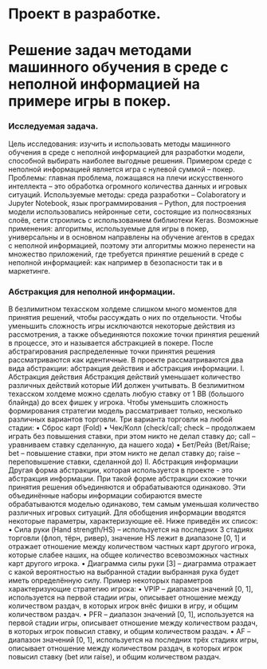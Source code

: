 # Проект в разработке.

# Решение задач методами машинного обучения в среде с неполной информацией на примере игры в покер.

### Исследуемая задача.
Цель исследования: изучить и использовать методы машинного обучения в среде с неполной информацией для разработки модели, способной выбирать наиболее выгодные решения. Примером среде с неполной информацией является игра с нулевой суммой – покер.
Проблемы: главная проблема, ложащаяся на плечи искусственного интеллекта – это обработка огромного количества данных и игровых ситуаций.
Используемые методы: среда разработки – Colaboratory и Jupyter Notebook, язык программирования – Python, для построения модели использовались нейронные сети, состоящие из полносвязных слоёв, сети строились с использованием библиотеки Keras.
Возможные применения: алгоритмы, используемые для игры в покер, универсальны и в основном направлены на обучение агентов в средах с неполной информацией, поэтому эти алгоритмы можно перенести на множество приложений, где требуется принятие решений в среде с неполной информацией: как например в безопасности так и в маркетинге.

### Абстракция для неполной информации.
В безлимитном техасском холдеме слишком много моментов для принятия решений, чтобы рассуждать о них по отдельности. Чтобы уменьшить сложность игры исключаются некоторые действия из рассмотрения, а также объединяются похожие точки принятия решений в процессе, это и называется абстракцией в покере. После абстрагирования распределенные точки принятия решения рассматриваются как идентичные. 
В проекте рассматриваются два вида абстракции: абстракция действия и абстракция информации.
I.	Абстракция действия
Абстракция действий уменьшает количество различных действий которые ИИ должен учитывать. В безлимитном техасском холдеме можно сделать любую ставку от 1 BB (большого блайнда) до всех фишек у игрока. Чтобы уменьшить сложность формирования стратегии модель рассматривает только, несколько различных вариантов торговли. 
Три варианта торговли на любой стадии:
•	Сброс карт (Fold)
•	Чек/Колл (check/call; check – продолжаем играть без повышения ставки, при этом никто не делал ставку до; call – уравниваем ставку сделанную, да нашего хода)
•	Бет/Рейз (Bet/Raise; bet – повышение ставки, при этом никто не делал ставку до; raise – переповышение ставки, сделанной до)
II.	Абстракция информации
Другая форма абстракции, которая используется в проекте - это абстракция информации. При такой форме абстракции схожие точки принятия решения объединяются и обрабатываются одинаково. Эти объединённые наборы информации собираются вместе обрабатываются моделью одинаково, тем самым уменьшая количество различных игровых ситуаций. Для обобщения информации вводятся некоторые параметры, характеризующие её. Ниже приведён их список:
•	Сила руки (Hand strength/HS) – используется на последних 3 стадиях торговли (флоп, тёрн, ривер), значение HS лежит в диапазоне [0, 1] и отражает отношение между количеством частных карт другого игрока, которые слабее наших, на общее количество всевозможных частных карт другого игрока.
•	Диаграмма силы руки [3] – диаграмма отражает с какой вероятностью на выбранной стадии выбранная рука будет иметь определённую силу.
Пример некоторых параметров характеризующие стратегию игрока:
•	VPIP – диапазон значений [0, 1], используется на первой стадии игры, описывает отношение между количеством раздач, в которых игрок внёс фишки в игру, и общим количеством раздач.
•	PFR – диапазон значений [0, 1], используется на первой стадии игры, описывает отношение между количеством раздач, в которых игрок повысил ставку, и общим количеством раздач.
•	AF – диапазон значений [0, 1], используется на последних трёх стадиях игры, описывает отношение между количеством раздач, в которых игрок повысил ставку (bet или raise), и общим количеством раздач.
